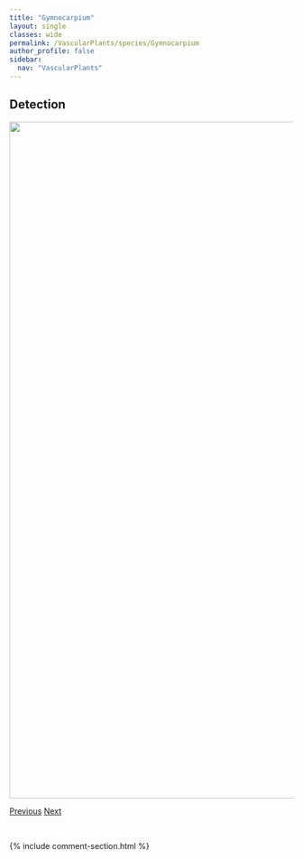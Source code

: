 ```yaml
---
title: "Gymnocarpium"
layout: single
classes: wide
permalink: /VascularPlants/species/Gymnocarpium
author_profile: false
sidebar:
  nav: "VascularPlants"
---
```


<h2>Detection</h2>

<a href="https://drive.google.com/uc?export=view&id=12_LNtHoKn7BofLAg__uu7M-V2QjW4jlQ">
<img src="https://drive.google.com/uc?export=view&id=12_LNtHoKn7BofLAg__uu7M-V2QjW4jlQ" height = "1200" width = "800">
</a>


<a href="/DevelopmentWebsite/VascularPlants/species/GutierreziaSarothrae" class="pagination--pager" title="Broomweed">Previous</a> <a href="/DevelopmentWebsite/VascularPlants/species/GymnocarpiumDryopteris" class="pagination--pager" title="Oak Fern">Next</a>

<p>&nbsp;</p>

{% include comment-section.html %}
